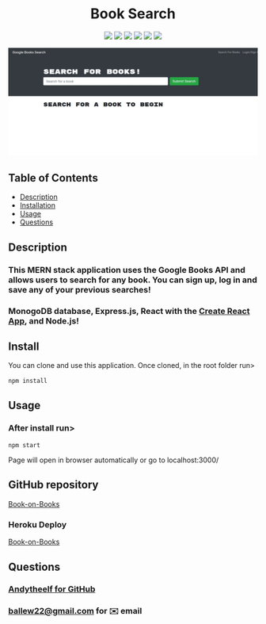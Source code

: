 <h1 align="center">Book Search</h1>

<p align="center">
    <img src="https://img.shields.io/badge/API-blue"/>
    <img src="https://img.shields.io/badge/React-brightgreen"/>
    <img src="https://img.shields.io/badge/MERN-red"/>
    <img src="https://img.shields.io/badge/ApolloServer-success"/>
    <img src="https://img.shields.io/badge/MongoDB-yellow"/>
    <img src="https://img.shields.io/badge/Node.js/Express.js-orange"/>
</p>

<p align="center">
    <img src="assets\Capture.JPG" alt="mainpage"/>
</p>


## Table of Contents
- [Description](#description)
- [Installation](#install)
- [Usage](#usage)
- [Questions](#questions)

## Description
### This MERN stack application uses the Google Books API and allows users to search for any book. You can sign up, log in and save any of your previous searches!
### MonogoDB database, Express.js, React with the [Create React App](https://create-react-app.dev/), and Node.js! 
  



## Install
You can clone and use this application. Once cloned, in the root folder run>  

```
npm install
```

## Usage
### After install run> 
```
npm start
```  
Page will open in browser automatically or go to localhost:3000/

## GitHub repository   
[Book-on-Books](https://github.com/andytheelf/book-on-books)    

### Heroku Deploy
[Book-on-Books](https://tranquil-hamlet-38619.herokuapp.com/) 


## Questions
### [Andytheelf for GitHub](https://github.com/andytheelf)  
### ballew22@gmail.com for ✉️ email 